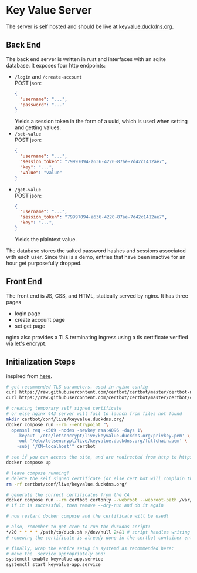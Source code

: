 # Key Value Server

The server is self hosted and should be live at [keyvalue.duckdns.org](https://keyvalue.duckdns.org).

## Back End

The back end server is written in rust and interfaces with an sqlite database. It exposes four http endpoints:

- `/login` and `/create-account`  
  POST json:
  ```json
  {
    "username": "...",
    "password": "..."
  }
  ```
  Yields a session token in the form of a uuid, which is used when setting and getting values.
- `/set-value`  
  POST json:  
  ```json
  {
    "username": "...",
    "session_token": "79997094-a636-4220-87ae-7d42c1412ae7",
    "key": "...",
    "value": "value"
  }
  ```
- `/get-value`  
  POST json:  
  ```json  
  {
    "username": "...",
    "session_token": "79997094-a636-4220-87ae-7d42c1412ae7",
    "key": "...",
  }
  ```
  Yields the plaintext value.

The database stores the salted password hashes and sessions associated with each user. Since this is a demo, entries that have been inactive for an hour get purposefully dropped.

## Front End

The front end is JS, CSS, and HTML, statically served by nginx. It has three pages

- login page
- create account page
- set get page

nginx also provides a TLS terminating ingress using a tls certificate verified via [let's encrypt](https://letsencrypt.org/).

## Initialization Steps

inspired from [here](https://github.com/wmnnd/nginx-certbot/blob/master/init-letsencrypt.sh).

```bash
# get recommended TLS parameters. used in nginx config
curl https://raw.githubusercontent.com/certbot/certbot/master/certbot-nginx/certbot_nginx/_internal/tls_configs/options-ssl-nginx.conf > certbot/conf/options-ssl-nginx.conf
curl https://raw.githubusercontent.com/certbot/certbot/master/certbot/certbot/ssl-dhparams.pem > certbot/conf/ssl-dhparams.pem

# creating temporary self signed certificate
# or else nginx 443 server will fail to launch from files not found
mkdir certbot/conf/live/keyvalue.duckdns.org/
docker compose run --rm --entrypoint "\
  openssl req -x509 -nodes -newkey rsa:4096 -days 1\
    -keyout '/etc/letsencrypt/live/keyvalue.duckdns.org/privkey.pem' \
    -out '/etc/letsencrypt/live/keyvalue.duckdns.org/fullchain.pem' \
    -subj '/CN=localhost'" certbot

# see if you can access the site, and are redirected from http to https
docker compose up

# leave compose running!
# delete the self signed certificate (or else cert bot will complain that the folder already exists)
rm -rf certbot/conf/live/keyvalue.duckdns.org/

# generate the correct certificates from the CA
docker compose run --rm certbot certonly --webroot --webroot-path /var/www/certbot/ --dry-run -d keyvalue.duckdns.org
# if it is successful, then remove --dry-run and do it again

# now restart docker compose and the certificate will be used!

# also, remember to get cron to run the duckdns script:
*/20 * * * * /path/to/duck.sh >/dev/null 2>&1 # script handles writing logs
# renewing the certificate is already done in the certbot container entrypoint

# finally, wrap the entire setup in systemd as recommended here:
# move the .service appropriately and:
systemctl enable keyvalue-app.service
systemctl start keyvalue-app.service

```

